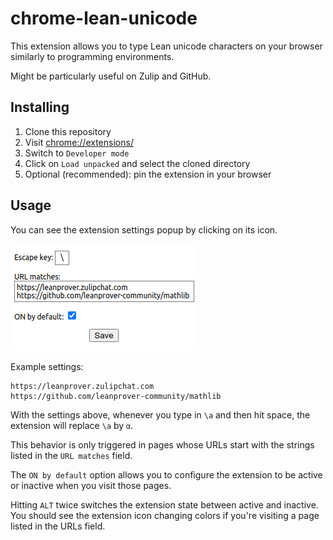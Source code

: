 # chrome-lean-unicode

This extension allows you to type Lean unicode characters on your browser
similarly to programming environments.

Might be particularly useful on Zulip and GitHub.

## Installing

1. Clone this repository
2. Visit [chrome://extensions/](chrome://extensions/)
3. Switch to `Developer mode`
4. Click on `Load unpacked` and select the cloned directory
5. Optional (recommended): pin the extension in your browser

## Usage

You can see the extension settings popup by clicking on its icon.

![](img/settings.png)

Example settings:
```
https://leanprover.zulipchat.com
https://github.com/leanprover-community/mathlib
```

With the settings above, whenever you type in `\a` and then hit space, the
extension will replace `\a` by `α`.

This behavior is only triggered in pages whose URLs start with the strings
listed in the `URL matches` field.

The `ON by default` option allows you to configure the extension to be active
or inactive when you visit those pages.

Hitting `ALT` twice switches the extension state between active and inactive.
You should see the extension icon changing colors if you're visiting a page
listed in the URLs field.
